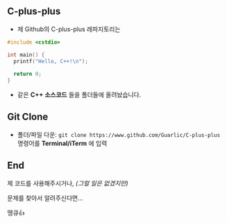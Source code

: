 ## C-plus-plus
- 제 Github의 C-plus-plus 레파지토리는

```c++
#include <cstdio>

int main() {
  printf("Hello, C++!\n");
  
  return 0;
}
```

- 같은 **C++ 소스코드** 들을 폴더들에 올려놨습니다.
## Git Clone
- 폴더/파일 다운: ```git clone https://www.github.com/Guarlic/C-plus-plus``` 명령어를 **Terminal/iTerm** 에 입력
## End
제 코드를 사용해주시거나, *(그럴 일은 없겠지만)*

문제를 찾아서 알려주신다면...

땡큐👍
